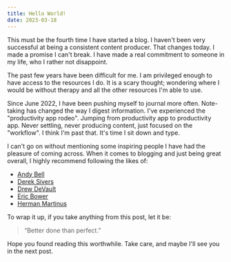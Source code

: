 ```yaml
---
title: Hello World!
date: 2023-03-18
---
```


This must be the fourth time I have started a blog. I haven't been very successful at being a consistent content producer. That changes today. I made a promise I can't break. I have made a real commitment to someone in my life, who I rather not disappoint.

The past few years have been difficult for me. I am privileged enough to have access to the resources I do. It is a scary thought; wondering where I would be without therapy and all the other resources I'm able to use.

Since June 2022, I have been pushing myself to journal more often. Note-taking has changed the way I digest information. I've experienced the "productivity app rodeo". Jumping from productivity app to productivity app. Never settling, never producing content, just focused on the "workflow". I think I'm past that. It's time I sit down and type.

I can't go on without mentioning some inspiring people I have had the pleasure of coming across. When it comes to blogging and just being great overall, I highly recommend following the likes of:
- [Andy Bell](https://andy-bell.co.uk/)
- [Derek Sivers](https://sive.rs/)
- [Drew DeVault](https://drewdevault.com/)
- [Eric Bower](https://erock.prose.sh/)
- [Herman Martinus](https://herman.bearblog.dev/)

To wrap it up, if you take anything from this post, let it be:

>“Better done than perfect.”

Hope you found reading this worthwhile. Take care, and maybe I'll see you in the next post.